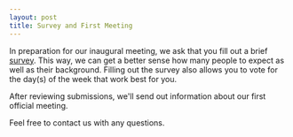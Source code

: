 ```yaml
---
layout: post
title: Survey and First Meeting 
---
```



In preparation for our inaugural meeting, we ask that you fill out a brief [survey](https://docs.google.com/a/yale.edu/forms/d/1kLlXPVgHLrGOP87r1xqk_0nuT1f_yQphNacMwwzsftI/viewform?usp=send_form). This way, we can get a better sense how many people to expect as well as their background. Filling out the survey also allows you to vote for the day(s) of the week that work best for you.

After reviewing submissions, we'll send out information about our first official meeting.

Feel free to contact us with any questions.

 


